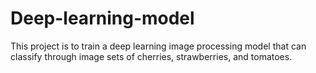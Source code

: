 # Deep-learning-model
This project is to train a deep learning image processing model that can classify through image sets of cherries, strawberries, and tomatoes.
